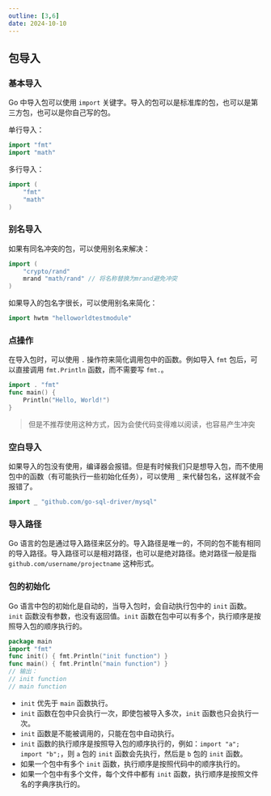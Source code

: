 ```yaml
---
outline: [3,6]
date: 2024-10-10
---
```


## 包导入

### 基本导入
Go 中导入包可以使用 `import` 关键字。导入的包可以是标准库的包，也可以是第三方包，也可以是你自己写的包。

单行导入：
```go
import "fmt"
import "math"
```

多行导入：
```go
import (
    "fmt"
    "math"
)
```

### 别名导入
如果有同名冲突的包，可以使用别名来解决：
```go
import (
    "crypto/rand"
    mrand "math/rand" // 将名称替换为mrand避免冲突
)
```

如果导入的包名字很长，可以使用别名来简化：
```go
import hwtm "helloworldtestmodule"
```

### 点操作

在导入包时，可以使用 `.` 操作符来简化调用包中的函数。例如导入 `fmt` 包后，可以直接调用 `fmt.Println` 函数，而不需要写 `fmt.`。
```go
import . "fmt"
func main() {
    Println("Hello, World!")
}
```
> 但是不推荐使用这种方式，因为会使代码变得难以阅读，也容易产生冲突


### 空白导入

如果导入的包没有使用，编译器会报错。但是有时候我们只是想导入包，而不使用包中的函数（有可能执行一些初始化任务），可以使用 `_` 来代替包名，这样就不会报错了。
```go
import _ "github.com/go-sql-driver/mysql"
```

### 导入路径

Go 语言的包是通过导入路径来区分的。导入路径是唯一的，不同的包不能有相同的导入路径。导入路径可以是相对路径，也可以是绝对路径。绝对路径一般是指 `github.com/username/projectname` 这种形式。

### 包的初始化

Go 语言中包的初始化是自动的，当导入包时，会自动执行包中的 `init` 函数。`init` 函数没有参数，也没有返回值。`init` 函数在包中可以有多个，执行顺序是按照导入包的顺序执行的。

```go
package main
import "fmt"
func init() { fmt.Println("init function") }
func main() { fmt.Println("main function") }
// 输出：
// init function
// main function
```

- `init` 优先于 `main` 函数执行。
- `init` 函数在包中只会执行一次，即使包被导入多次，`init` 函数也只会执行一次。
- `init` 函数是不能被调用的，只能在包中自动执行。
- `init` 函数的执行顺序是按照导入包的顺序执行的，例如：`import "a"; import "b";`，则 `a` 包的 `init` 函数会先执行，然后是 `b` 包的 `init` 函数。
- 如果一个包中有多个 `init` 函数，执行顺序是按照代码中的顺序执行的。
- 如果一个包中有多个文件，每个文件中都有 `init` 函数，执行顺序是按照文件名的字典序执行的。
